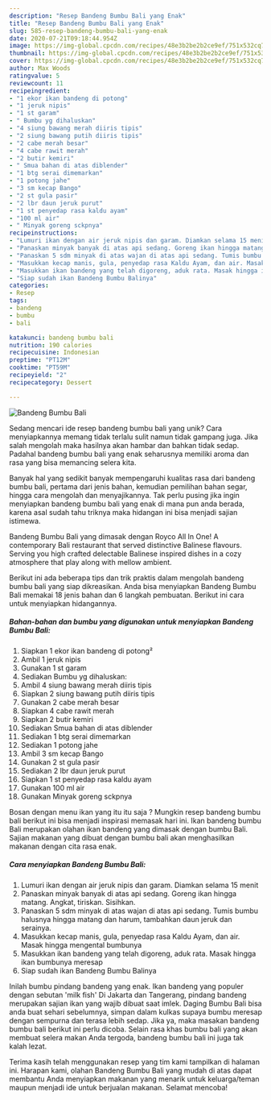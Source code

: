 ```yaml
---
description: "Resep Bandeng Bumbu Bali yang Enak"
title: "Resep Bandeng Bumbu Bali yang Enak"
slug: 585-resep-bandeng-bumbu-bali-yang-enak
date: 2020-07-21T09:18:44.954Z
image: https://img-global.cpcdn.com/recipes/48e3b2be2b2ce9ef/751x532cq70/bandeng-bumbu-bali-foto-resep-utama.jpg
thumbnail: https://img-global.cpcdn.com/recipes/48e3b2be2b2ce9ef/751x532cq70/bandeng-bumbu-bali-foto-resep-utama.jpg
cover: https://img-global.cpcdn.com/recipes/48e3b2be2b2ce9ef/751x532cq70/bandeng-bumbu-bali-foto-resep-utama.jpg
author: Max Woods
ratingvalue: 5
reviewcount: 11
recipeingredient:
- "1 ekor ikan bandeng di potong"
- "1 jeruk nipis"
- "1 st garam"
- " Bumbu yg dihaluskan"
- "4 siung bawang merah diiris tipis"
- "2 siung bawang putih diiris tipis"
- "2 cabe merah besar"
- "4 cabe rawit merah"
- "2 butir kemiri"
- " Smua bahan di atas diblender"
- "1 btg serai dimemarkan"
- "1 potong jahe"
- "3 sm kecap Bango"
- "2 st gula pasir"
- "2 lbr daun jeruk purut"
- "1 st penyedap rasa kaldu ayam"
- "100 ml air"
- " Minyak goreng sckpnya"
recipeinstructions:
- "Lumuri ikan dengan air jeruk nipis dan garam. Diamkan selama 15 menit"
- "Panaskan minyak banyak di atas api sedang. Goreng ikan hingga matang. Angkat, tiriskan. Sisihkan."
- "Panaskan 5 sdm minyak di atas wajan di atas api sedang. Tumis bumbu halusnya hingga matang dan harum, tambahkan daun jeruk dan serainya."
- "Masukkan kecap manis, gula, penyedap rasa Kaldu Ayam, dan air. Masak hingga mengental bumbunya"
- "Masukkan ikan bandeng yang telah digoreng, aduk rata. Masak hingga ikan bumbunya meresap"
- "Siap sudah ikan Bandeng Bumbu Balinya"
categories:
- Resep
tags:
- bandeng
- bumbu
- bali

katakunci: bandeng bumbu bali 
nutrition: 190 calories
recipecuisine: Indonesian
preptime: "PT12M"
cooktime: "PT59M"
recipeyield: "2"
recipecategory: Dessert

---
```



![Bandeng Bumbu Bali](https://img-global.cpcdn.com/recipes/48e3b2be2b2ce9ef/751x532cq70/bandeng-bumbu-bali-foto-resep-utama.jpg)

Sedang mencari ide resep bandeng bumbu bali yang unik? Cara menyiapkannya memang tidak terlalu sulit namun tidak gampang juga. Jika salah mengolah maka hasilnya akan hambar dan bahkan tidak sedap. Padahal bandeng bumbu bali yang enak seharusnya memiliki aroma dan rasa yang bisa memancing selera kita.

Banyak hal yang sedikit banyak mempengaruhi kualitas rasa dari bandeng bumbu bali, pertama dari jenis bahan, kemudian pemilihan bahan segar, hingga cara mengolah dan menyajikannya. Tak perlu pusing jika ingin menyiapkan bandeng bumbu bali yang enak di mana pun anda berada, karena asal sudah tahu triknya maka hidangan ini bisa menjadi sajian istimewa.

Bandeng Bumbu Bali yang dimasak dengan Royco All In One! A contemporary Bali restaurant that served distinctive Balinese flavours. Serving you high crafted delectable Balinese inspired dishes in a cozy atmosphere that play along with mellow ambient.


Berikut ini ada beberapa tips dan trik praktis dalam mengolah bandeng bumbu bali yang siap dikreasikan. Anda bisa menyiapkan Bandeng Bumbu Bali memakai 18 jenis bahan dan 6 langkah pembuatan. Berikut ini cara untuk menyiapkan hidangannya.

<!--inarticleads1-->

##### Bahan-bahan dan bumbu yang digunakan untuk menyiapkan Bandeng Bumbu Bali:

1. Siapkan 1 ekor ikan bandeng di potong²
1. Ambil 1 jeruk nipis
1. Gunakan 1 st garam
1. Sediakan  Bumbu yg dihaluskan:
1. Ambil 4 siung bawang merah diiris tipis
1. Siapkan 2 siung bawang putih diiris tipis
1. Gunakan 2 cabe merah besar
1. Siapkan 4 cabe rawit merah
1. Siapkan 2 butir kemiri
1. Sediakan  Smua bahan di atas diblender
1. Sediakan 1 btg serai dimemarkan
1. Sediakan 1 potong jahe
1. Ambil 3 sm kecap Bango
1. Gunakan 2 st gula pasir
1. Sediakan 2 lbr daun jeruk purut
1. Siapkan 1 st penyedap rasa kaldu ayam
1. Gunakan 100 ml air
1. Gunakan  Minyak goreng sckpnya


Bosan dengan menu ikan yang itu itu saja ? Mungkin resep bandeng bumbu bali berikut ini bisa menjadi inspirasi memasak hari ini. Ikan bandeng bumbu Bali merupakan olahan ikan bandeng yang dimasak dengan bumbu Bali. Sajian makanan yang dibuat dengan bumbu bali akan menghasilkan makanan dengan cita rasa enak. 

<!--inarticleads2-->

##### Cara menyiapkan Bandeng Bumbu Bali:

1. Lumuri ikan dengan air jeruk nipis dan garam. Diamkan selama 15 menit
1. Panaskan minyak banyak di atas api sedang. Goreng ikan hingga matang. Angkat, tiriskan. Sisihkan.
1. Panaskan 5 sdm minyak di atas wajan di atas api sedang. Tumis bumbu halusnya hingga matang dan harum, tambahkan daun jeruk dan serainya.
1. Masukkan kecap manis, gula, penyedap rasa Kaldu Ayam, dan air. Masak hingga mengental bumbunya
1. Masukkan ikan bandeng yang telah digoreng, aduk rata. Masak hingga ikan bumbunya meresap
1. Siap sudah ikan Bandeng Bumbu Balinya


Inilah bumbu pindang bandeng yang enak. Ikan bandeng yang populer dengan sebutan &#39;milk fish&#39; Di Jakarta dan Tangerang, pindang bandeng merupakan sajian ikan yang wajib dibuat saat imlek. Daging Bumbu Bali bisa anda buat sehari sebelumnya, simpan dalam kulkas supaya bumbu meresap dengan sempurna dan terasa lebih sedap. Jika ya, maka masakan bandeng bumbu bali berikut ini perlu dicoba. Selain rasa khas bumbu bali yang akan membuat selera makan Anda tergoda, bandeng bumbu bali ini juga tak kalah lezat. 

Terima kasih telah menggunakan resep yang tim kami tampilkan di halaman ini. Harapan kami, olahan Bandeng Bumbu Bali yang mudah di atas dapat membantu Anda menyiapkan makanan yang menarik untuk keluarga/teman maupun menjadi ide untuk berjualan makanan. Selamat mencoba!
